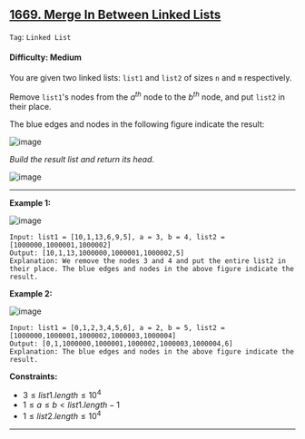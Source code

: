 ## [1669. Merge In Between Linked Lists](https://leetcode.com/problems/merge-in-between-linked-lists)

```Tag```: ```Linked List```

#### Difficulty: Medium

You are given two linked lists: ```list1``` and ```list2``` of sizes ```n``` and ```m``` respectively.

Remove ```list1```'s nodes from the $a^{th}$ node to the $b^{th}$ node, and put ```list2``` in their place.

The blue edges and nodes in the following figure indicate the result:

![image](https://assets.leetcode.com/uploads/2020/11/05/fig1.png)

_Build the result list and return its head_.

![image](https://github.com/quananhle/Python/assets/35042430/518678e1-a28b-485e-991b-260ad1e2794b)

---

__Example 1:__

![image](https://assets.leetcode.com/uploads/2024/03/01/ll.png)
```
Input: list1 = [10,1,13,6,9,5], a = 3, b = 4, list2 = [1000000,1000001,1000002]
Output: [10,1,13,1000000,1000001,1000002,5]
Explanation: We remove the nodes 3 and 4 and put the entire list2 in their place. The blue edges and nodes in the above figure indicate the result.
```

__Example 2:__

![image](https://assets.leetcode.com/uploads/2020/11/05/merge_linked_list_ex2.png)
```
Input: list1 = [0,1,2,3,4,5,6], a = 2, b = 5, list2 = [1000000,1000001,1000002,1000003,1000004]
Output: [0,1,1000000,1000001,1000002,1000003,1000004,6]
Explanation: The blue edges and nodes in the above figure indicate the result.
```

__Constraints:__

- $3 \le list1.length \le 10^4$
- $1 \le a \le b \lt list1.length - 1$
- $1 \le list2.length \le 10^4$

---
